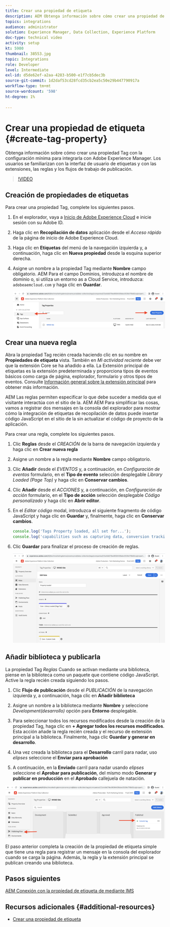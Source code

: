 ```yaml
---
title: Crear una propiedad de etiqueta
description: AEM Obtenga información sobre cómo crear una propiedad de etiqueta con la configuración mínima con la que integrar los elementos de la interfaz de usuario de. Los usuarios se familiarizan con la interfaz de usuario de etiquetas y con las extensiones, las reglas y los flujos de trabajo de publicación.
topics: integrations
audience: administrator
solution: Experience Manager, Data Collection, Experience Platform
doc-type: technical video
activity: setup
kt: 5980
thumbnail: 38553.jpg
topic: Integrations
role: Developer
level: Intermediate
exl-id: d5de62ef-a2aa-4283-b500-e1f7cb5dec3b
source-git-commit: 1d2daf53cd28fcd35cb2ea5c50e29b447790917a
workflow-type: tm+mt
source-wordcount: '598'
ht-degree: 1%

---
```


# Crear una propiedad de etiqueta {#create-tag-property}

Obtenga información sobre cómo crear una propiedad Tag con la configuración mínima para integrarla con Adobe Experience Manager. Los usuarios se familiarizan con la interfaz de usuario de etiquetas y con las extensiones, las reglas y los flujos de trabajo de publicación.

>[!VIDEO](https://video.tv.adobe.com/v/38553?quality=12&learn=on)

## Creación de propiedades de etiquetas

Para crear una propiedad Tag, complete los siguientes pasos.

1. En el explorador, vaya a [Inicio de Adobe Experience Cloud](https://experience.adobe.com/) e inicie sesión con su Adobe ID.

1. Haga clic en **Recopilación de datos** aplicación desde el _Acceso rápido_ de la página de inicio de Adobe Experience Cloud.

1. Haga clic en **Etiquetas** del menú de la navegación izquierda y, a continuación, haga clic en **Nueva propiedad** desde la esquina superior derecha.

1. Asigne un nombre a la propiedad Tag mediante **Nombre** campo obligatorio. AEM Para el campo Dominios, introduzca el nombre de dominio o, si utiliza un entorno as a Cloud Service, introduzca: `adobeaemcloud.com` y haga clic en **Guardar**.

   ![Propiedades de etiqueta](assets/tag-properties.png)

## Crear una nueva regla

Abra la propiedad Tag recién creada haciendo clic en su nombre en **Propiedades de etiqueta** vista. También en _Mi actividad reciente_ debe ver que la extensión Core se ha añadido a ella. La Extensión principal de etiquetas es la extensión predeterminada y proporciona tipos de eventos básicos como carga de página, explorador, formulario y otros tipos de eventos. Consulte [Información general sobre la extensión principal](https://experienceleague.adobe.com/docs/experience-platform/tags/extensions/client/core/overview.html) para obtener más información.

AEM Las reglas permiten especificar lo que debe suceder a medida que el visitante interactúa con el sitio de la. AEM AEM Para simplificar las cosas, vamos a registrar dos mensajes en la consola del explorador para mostrar cómo la integración de etiquetas de recopilación de datos puede insertar código JavaScript en el sitio de la sin actualizar el código de proyecto de la aplicación.

Para crear una regla, complete los siguientes pasos.

1. Clic **Reglas** desde el _CREACIÓN_ de la barra de navegación izquierda y haga clic en **Crear nueva regla**

1. Asigne un nombre a la regla mediante **Nombre** campo obligatorio.

1. Clic **Añadir** desde el _EVENTOS_ y, a continuación, en _Configuración de eventos_ formulario, en el **Tipo de evento** selección desplegable _Library Loaded (Page Top)_ y haga clic en **Conservar cambios**.

1. Clic **Añadir** desde el _ACCIONES_ y, a continuación, en _Configuración de acción_ formulario, en el **Tipo de acción** selección desplegable _Código personalizado_ y haga clic en **Abrir editor**.

1. En el _Editar código_ modal, introduzca el siguiente fragmento de código JavaScript y haga clic en **Guardar** y, finalmente, haga clic en **Conservar cambios**.

   ```javascript
   console.log('Tags Property loaded, all set for...');
   console.log('capabilities such as capturing data, conversion tracking and delivering unique and personalized experiences');
   ```

1. Clic **Guardar** para finalizar el proceso de creación de reglas.

   ![Nueva regla](assets/new-rule.png)

## Añadir biblioteca y publicarla

La propiedad Tag _Reglas_ Cuando se activan mediante una biblioteca, piense en la biblioteca como un paquete que contiene código JavaScript. Active la regla recién creada siguiendo los pasos.

1. Clic **Flujo de publicación** desde el _PUBLICACIÓN_ de la navegación izquierda y, a continuación, haga clic en **Añadir biblioteca**

1. Asigne un nombre a la biblioteca mediante **Nombre** y seleccione _Development(desarrollo)_ opción para **Entorno** desplegable.

1. Para seleccionar todos los recursos modificados desde la creación de la propiedad Tag, haga clic en **+ Agregar todos los recursos modificados**. Esta acción añade la regla recién creada y el recurso de extensión principal a la biblioteca. Finalmente, haga clic **Guardar y generar en desarrollo**.

1. Una vez creada la biblioteca para el **Desarrollo** carril para nadar, uso _elipses_ seleccione el **Enviar para aprobación**

1. A continuación, en la **Enviado** carril para nadar usando _elipses_ seleccione el **Aprobar para publicación**, del mismo modo **Generar y publicar en producción** en el **Aprobado** callejuela de natación.

![Biblioteca publicada](assets/published-library.png)


El paso anterior completa la creación de la propiedad de etiqueta simple que tiene una regla para registrar un mensaje en la consola del explorador cuando se carga la página. Además, la regla y la extensión principal se publican creando una biblioteca.

## Pasos siguientes

[AEM Conexión con la propiedad de etiqueta de mediante IMS](connect-aem-tag-property-using-ims.md)


## Recursos adicionales {#additional-resources}

* [Crear una propiedad de etiqueta](https://experienceleague.adobe.com/docs/platform-learn/implement-in-websites/configure-tags/create-a-property.html)
